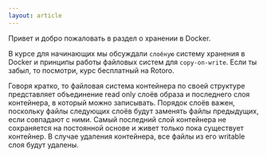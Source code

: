 ```yaml
---
layout: article
---
```

Привет и добро пожаловать в раздел о хранении в Docker.

В курсе для начинающих мы обсуждали `слоёную` систему хранения в Docker и принципы работы файловых систем для `copy-on-write`. Если ты забыл, то посмотри, курс бесплатный на Rotoro. 

Говоря кратко, то файловая система контейнера по своей структуре представляет объединение read only слоёв образа и последнего слоя контейнера, в который можно записывать. Порядок слоёв важен, поскольку файлы следующих слоёв будут заменять файлы предыдущих, если совпадают с ними. Самый последний слой контейнера не сохраняется на постоянной основе и живет только пока существует контейнер. В случае удаления контейнера, все файлы из его writable слоя будут удалены.
